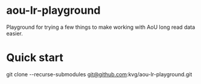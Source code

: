 # aou-lr-playground

Playground for trying a few things to make working with AoU long read data easier.

# Quick start

  git clone --recurse-submodules git@github.com:kvg/aou-lr-playground.git
